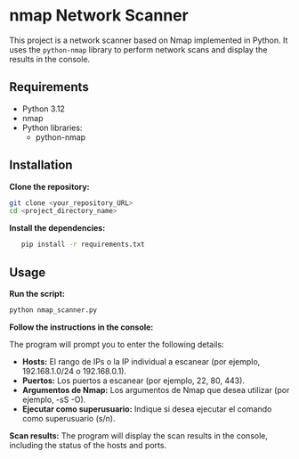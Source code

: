# nmap Network Scanner

This project is a network scanner based on Nmap implemented in Python. It uses the `python-nmap` library to perform network scans and display the results in the console.

## Requirements

- Python 3.12
- nmap
- Python libraries:
  - python-nmap

## Installation

**Clone the repository:**

   ```bash
   git clone <your_repository_URL>
   cd <project_directory_name>
   ```
**Install the dependencies:**

```bash
   pip install -r requirements.txt
   ```

## Usage

**Run the script:**
```bash
python nmap_scanner.py
   ```

**Follow the instructions in the console:**

The program will prompt you to enter the following details:
- **Hosts:** El rango de IPs o la IP individual a escanear (por ejemplo, 192.168.1.0/24 o 192.168.0.1).
- **Puertos:** Los puertos a escanear (por ejemplo, 22, 80, 443).
- **Argumentos de Nmap:** Los argumentos de Nmap que desea utilizar (por ejemplo, -sS -O).
- **Ejecutar como superusuario:** Indique si desea ejecutar el comando como superusuario (s/n).


**Scan results:**
The program will display the scan results in the console, including the status of the hosts and ports.
